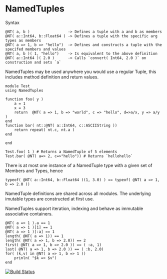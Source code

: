 # NamedTuples

Syntax

    @NT( a, b )                 -> Defines a tuple with a and b as members
    @NT( a::Int64, b::Float64 ) -> Defines a tuple with the specific arg types as members
    @NT( a => 1, b => "hello")  -> Defines and constructs a tuple with the specifed members and values
    @NT( a, b )( 1, "hello")    -> Is equivalent to the above definition
    @NT( a::Int64 )( 2.0 )      -> Calls `convert( Int64, 2.0 )` on construction and sets `a`

NamedTuples may be used anywhere you would use a regular Tuple, this includes method definition and return values.

    module Test
    using NamedTuples

    function foo( y )
        a = 1
        x = 3
        return  @NT( a => 1, b => "world", c => "hello", d=>a/x, y => a/y  )
    end
    function bar( nt::@NT( a::Int64, c::ASCIIString ))
        return repeat( nt.c, nt.a )
    end

    end

    Test.foo( 1 ) # Returns a NamedTuple of 5 elements
    Test.bar( @NT( a=> 2, c=>"hello")) # Returns `hellohello`

There is at most one instance of a NamedTuple type with a given set of Members and Types, hence

    typeof( @NT( a::Int64, b::Float64 )(1, 3.0) ) == typeof( @NT( a => 1, b => 2.0 ))

NamedTuple definitions are shared across all modules. The underlying imutable types are constructed at first use.

NamedTuples support iteration, indexing and behave as immutable associative containers.

    @NT( a => 1 ).a == 1
    @NT( a => 1 )[1] == 1
    @NT( a => 1 )[:a] == 1
    length( @NT( a => 1)) == 1
    length( @NT( a => 1, b => 2.0)) == 2
    first( @NT( a => 1, b => 2.0 )) == ( :a, 1)
    last( @NT( a => 1, b => 2.0 )) == ( :b, 2.0)
    for( (k,v) in @NT( a => 1, b => 1 ))
        prinln( "$k => $v")
    end

[![Build Status](https://travis-ci.org/mdcfrancis/NamedTuples.jl.svg?branch=master)](https://travis-ci.org/blackrock/NamedTuples.jl)

